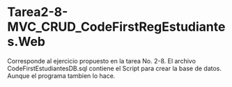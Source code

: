 # Tarea2-8-MVC_CRUD_CodeFirstRegEstudiantes.Web

Corresponde al ejercicio propuesto en la tarea No. 2-8.
El archivo CodeFirstEstudiantesDB.sql contiene el Script para crear la base de datos. Aunque el programa tambien lo hace.
